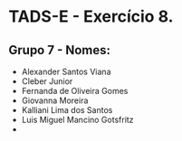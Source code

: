 # TADS-E - Exercício 8.

## Grupo 7 - Nomes:

+ Alexander Santos Viana
+ Cleber Junior
+ Fernanda de Oliveira Gomes
+ Giovanna Moreira
+ Kalliani Lima dos Santos
+ Luis Miguel Mancino Gotsfritz
+ 
